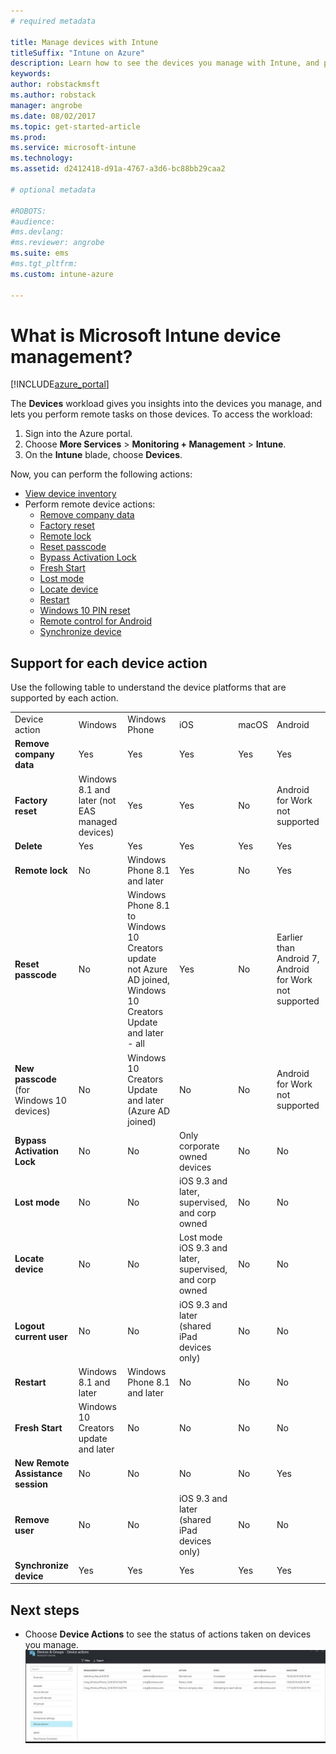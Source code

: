 ```yaml
---
# required metadata

title: Manage devices with Intune
titleSuffix: "Intune on Azure"
description: Learn how to see the devices you manage with Intune, and perform various operations on them."
keywords:
author: robstackmsft
ms.author: robstack
manager: angrobe
ms.date: 08/02/2017
ms.topic: get-started-article
ms.prod:
ms.service: microsoft-intune
ms.technology:
ms.assetid: d2412418-d91a-4767-a3d6-bc88bb29caa2

# optional metadata

#ROBOTS:
#audience:
#ms.devlang:
#ms.reviewer: angrobe
ms.suite: ems
#ms.tgt_pltfrm:
ms.custom: intune-azure

---
```


# What is Microsoft Intune device management?


[!INCLUDE[azure_portal](./includes/azure_portal.md)]

The **Devices** workload gives you insights into the devices you manage, and lets you perform remote tasks on those devices. To access the workload:

1. Sign into the Azure portal.
2. Choose **More Services** > **Monitoring + Management** > **Intune**.
3. On the **Intune** blade, choose **Devices**.

Now, you can perform the following actions:

- [View device inventory](device-inventory.md)
- Perform remote device actions:
	- [Remove company data](device-company-data-remove.md) 
	- [Factory reset](device-factory-reset.md)
	- [Remote lock](device-remote-lock.md)
	- [Reset passcode](device-passcode-reset.md)
	- [Bypass Activation Lock](device-activation-lock-bypass.md)
	- [Fresh Start](device-fresh-start.md)
	- [Lost mode](device-lost-mode.md)
	- [Locate device](device-locate.md)
	- [Restart](device-restart.md)
	- [Windows 10 PIN reset](device-windows-pin-reset.md)
	- [Remote control for Android](device-profile-android-teamviewer.md)
	- [Synchronize device](device-sync.md)


## Support for each device action

Use the following table to understand the device platforms that are supported by each action.

|||||||
|-|-|-|-|-|-|
|Device action|Windows|Windows Phone|iOS|macOS|Android|
|**Remove company data**|Yes|Yes|Yes|Yes|Yes|
|**Factory reset**|Windows 8.1 and later (not EAS managed devices)|Yes|Yes|No|Android for Work not supported|
|**Delete**|Yes|Yes|Yes|Yes|Yes|
|**Remote lock**|No|Windows Phone 8.1 and later|Yes|No|Yes|
|**Reset passcode**|No|Windows Phone 8.1 to Windows 10 Creators update not Azure AD joined, Windows 10 Creators Update and later - all|Yes|No|Earlier than Android 7, Android for Work not supported|
|**New passcode** (for Windows 10 devices)|No|Windows 10 Creators Update and later (Azure AD joined)|No|No|Android for Work not supported|
|**Bypass Activation Lock**|No|No|Only corporate owned devices|No|No|
|**Lost mode**|No|No|iOS 9.3 and later, supervised, and corp owned|No|No|
|**Locate device**|No|No|Lost mode iOS 9.3 and later, supervised, and corp owned|No|No|
|**Logout current user**|No|No|iOS 9.3 and later (shared iPad devices only)|No|No|
|**Restart**|Windows 8.1 and later|Windows Phone 8.1 and later|No|No|No|
|**Fresh Start**|Windows 10 Creators update and later|No|No|No|No|
|**New Remote Assistance session**|No|No|No|No|Yes|
|**Remove user**|No|No|iOS 9.3 and later (shared iPad devices only)|No|No|
|**Synchronize device**|Yes|Yes|Yes|Yes|Yes|

## Next steps

- Choose **Device Actions** to see the status of actions taken on devices you manage. 
![Monitor device actions](./media/monitor-device-actions.png)
